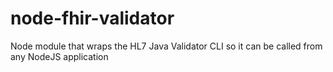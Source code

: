# node-fhir-validator
Node module that wraps the HL7 Java Validator CLI so it can be called from any NodeJS application
